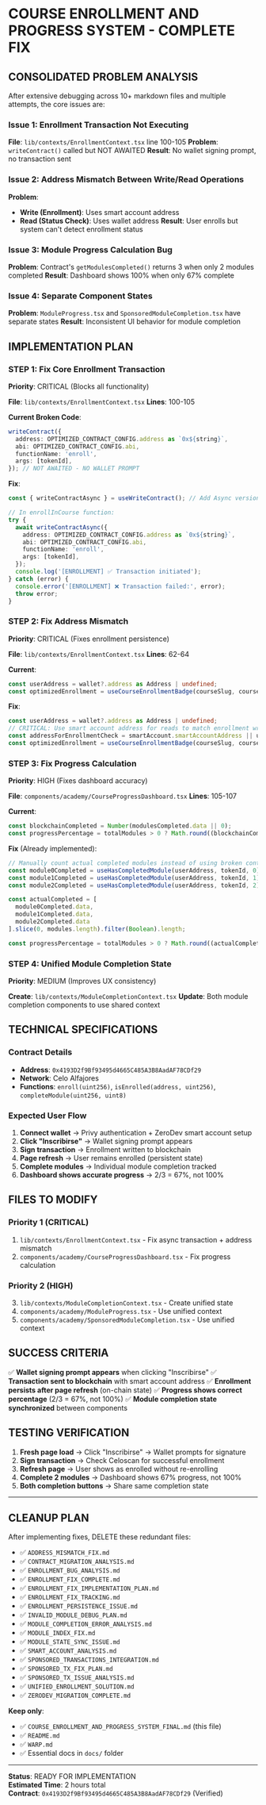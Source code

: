 # COURSE ENROLLMENT AND PROGRESS SYSTEM - COMPLETE FIX

## CONSOLIDATED PROBLEM ANALYSIS

After extensive debugging across 10+ markdown files and multiple attempts, the core issues are:

### Issue 1: Enrollment Transaction Not Executing
**File**: `lib/contexts/EnrollmentContext.tsx` line 100-105
**Problem**: `writeContract()` called but NOT AWAITED
**Result**: No wallet signing prompt, no transaction sent

### Issue 2: Address Mismatch Between Write/Read Operations
**Problem**: 
- **Write (Enrollment)**: Uses smart account address  
- **Read (Status Check)**: Uses wallet address
**Result**: User enrolls but system can't detect enrollment status

### Issue 3: Module Progress Calculation Bug
**Problem**: Contract's `getModulesCompleted()` returns 3 when only 2 modules completed
**Result**: Dashboard shows 100% when only 67% complete

### Issue 4: Separate Component States
**Problem**: `ModuleProgress.tsx` and `SponsoredModuleCompletion.tsx` have separate states
**Result**: Inconsistent UI behavior for module completion

## IMPLEMENTATION PLAN

### STEP 1: Fix Core Enrollment Transaction
**Priority**: CRITICAL (Blocks all functionality)

**File**: `lib/contexts/EnrollmentContext.tsx`
**Lines**: 100-105

**Current Broken Code**:
```typescript
writeContract({
  address: OPTIMIZED_CONTRACT_CONFIG.address as `0x${string}`,
  abi: OPTIMIZED_CONTRACT_CONFIG.abi,
  functionName: 'enroll',
  args: [tokenId],
}); // NOT AWAITED - NO WALLET PROMPT
```

**Fix**:
```typescript
const { writeContractAsync } = useWriteContract(); // Add Async version

// In enrollInCourse function:
try {
  await writeContractAsync({
    address: OPTIMIZED_CONTRACT_CONFIG.address as `0x${string}`,
    abi: OPTIMIZED_CONTRACT_CONFIG.abi,
    functionName: 'enroll',
    args: [tokenId],
  });
  console.log('[ENROLLMENT] ✅ Transaction initiated');
} catch (error) {
  console.error('[ENROLLMENT] ❌ Transaction failed:', error);
  throw error;
}
```

### STEP 2: Fix Address Mismatch
**Priority**: CRITICAL (Fixes enrollment persistence)

**File**: `lib/contexts/EnrollmentContext.tsx`
**Lines**: 62-64

**Current**:
```typescript
const userAddress = wallet?.address as Address | undefined;
const optimizedEnrollment = useCourseEnrollmentBadge(courseSlug, courseId, userAddress);
```

**Fix**:
```typescript
const userAddress = wallet?.address as Address | undefined;
// CRITICAL: Use smart account address for reads to match enrollment writes
const addressForEnrollmentCheck = smartAccount.smartAccountAddress || userAddress;
const optimizedEnrollment = useCourseEnrollmentBadge(courseSlug, courseId, addressForEnrollmentCheck);
```

### STEP 3: Fix Progress Calculation
**Priority**: HIGH (Fixes dashboard accuracy)

**File**: `components/academy/CourseProgressDashboard.tsx`
**Lines**: 105-107

**Current**:
```typescript
const blockchainCompleted = Number(modulesCompleted.data || 0);
const progressPercentage = totalModules > 0 ? Math.round((blockchainCompleted / totalModules) * 100) : 0;
```

**Fix** (Already implemented):
```typescript
// Manually count actual completed modules instead of using broken contract counter
const module0Completed = useHasCompletedModule(userAddress, tokenId, 0);
const module1Completed = useHasCompletedModule(userAddress, tokenId, 1);
const module2Completed = useHasCompletedModule(userAddress, tokenId, 2);

const actualCompleted = [
  module0Completed.data,
  module1Completed.data, 
  module2Completed.data
].slice(0, modules.length).filter(Boolean).length;

const progressPercentage = totalModules > 0 ? Math.round((actualCompleted / totalModules) * 100) : 0;
```

### STEP 4: Unified Module Completion State
**Priority**: MEDIUM (Improves UX consistency)

**Create**: `lib/contexts/ModuleCompletionContext.tsx`
**Update**: Both module completion components to use shared context

## TECHNICAL SPECIFICATIONS

### Contract Details
- **Address**: `0x4193D2f9Bf93495d4665C485A3B8AadAF78CDf29`
- **Network**: Celo Alfajores
- **Functions**: `enroll(uint256)`, `isEnrolled(address, uint256)`, `completeModule(uint256, uint8)`

### Expected User Flow
1. **Connect wallet** → Privy authentication + ZeroDev smart account setup
2. **Click "Inscribirse"** → Wallet signing prompt appears
3. **Sign transaction** → Enrollment written to blockchain
4. **Page refresh** → User remains enrolled (persistent state)
5. **Complete modules** → Individual module completion tracked
6. **Dashboard shows accurate progress** → 2/3 = 67%, not 100%

## FILES TO MODIFY

### Priority 1 (CRITICAL)
1. `lib/contexts/EnrollmentContext.tsx` - Fix async transaction + address mismatch
2. `components/academy/CourseProgressDashboard.tsx` - Fix progress calculation

### Priority 2 (HIGH)  
3. `lib/contexts/ModuleCompletionContext.tsx` - Create unified state
4. `components/academy/ModuleProgress.tsx` - Use unified context
5. `components/academy/SponsoredModuleCompletion.tsx` - Use unified context

## SUCCESS CRITERIA

✅ **Wallet signing prompt appears** when clicking "Inscribirse"
✅ **Transaction sent to blockchain** with smart account address
✅ **Enrollment persists after page refresh** (on-chain state)
✅ **Progress shows correct percentage** (2/3 = 67%, not 100%)
✅ **Module completion state synchronized** between components

## TESTING VERIFICATION

1. **Fresh page load** → Click "Inscribirse" → Wallet prompts for signature
2. **Sign transaction** → Check Celoscan for successful enrollment
3. **Refresh page** → User shows as enrolled without re-enrolling
4. **Complete 2 modules** → Dashboard shows 67% progress, not 100%
5. **Both completion buttons** → Share same completion state

---

## CLEANUP PLAN

After implementing fixes, DELETE these redundant files:
- ✅ `ADDRESS_MISMATCH_FIX.md`
- ✅ `CONTRACT_MIGRATION_ANALYSIS.md`
- ✅ `ENROLLMENT_BUG_ANALYSIS.md`
- ✅ `ENROLLMENT_FIX_COMPLETE.md`
- ✅ `ENROLLMENT_FIX_IMPLEMENTATION_PLAN.md`
- ✅ `ENROLLMENT_FIX_TRACKING.md`
- ✅ `ENROLLMENT_PERSISTENCE_ISSUE.md`
- ✅ `INVALID_MODULE_DEBUG_PLAN.md`
- ✅ `MODULE_COMPLETION_ERROR_ANALYSIS.md`
- ✅ `MODULE_INDEX_FIX.md`
- ✅ `MODULE_STATE_SYNC_ISSUE.md`
- ✅ `SMART_ACCOUNT_ANALYSIS.md`
- ✅ `SPONSORED_TRANSACTIONS_INTEGRATION.md`
- ✅ `SPONSORED_TX_FIX_PLAN.md`
- ✅ `SPONSORED_TX_ISSUE_ANALYSIS.md`
- ✅ `UNIFIED_ENROLLMENT_SOLUTION.md`
- ✅ `ZERODEV_MIGRATION_COMPLETE.md`

**Keep only**:
- ✅ `COURSE_ENROLLMENT_AND_PROGRESS_SYSTEM_FINAL.md` (this file)
- ✅ `README.md`
- ✅ `WARP.md`
- ✅ Essential docs in `docs/` folder

---

**Status**: READY FOR IMPLEMENTATION  
**Estimated Time**: 2 hours total  
**Contract**: `0x4193D2f9Bf93495d4665C485A3B8AadAF78CDf29` (Verified)